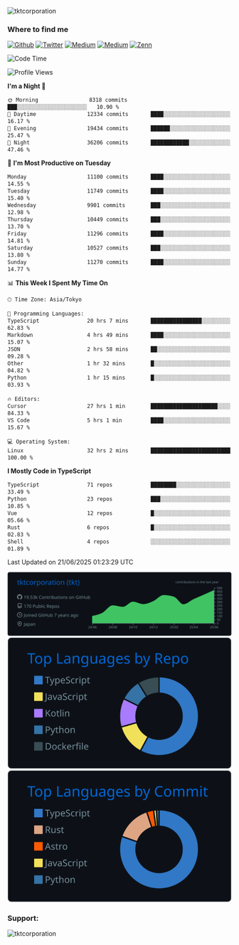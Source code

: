 <p align="left"> <img src="https://komarev.com/ghpvc/?username=tktcorporation&label=Profile%20views&color=0e75b6&style=flat" alt="tktcorporation" /> </p>

<h3>Where to find me</h3>
<p>
<a href="https://github.com/tktcorporation" target="_blank"><img alt="Github" src="https://img.shields.io/badge/GitHub-%2312100E.svg?&style=for-the-badge&logo=Github&logoColor=white" /></a>
<a href="https://twitter.com/tktcorporation" target="_blank"><img alt="Twitter" src="https://img.shields.io/badge/twitter-%231DA1F2.svg?&style=for-the-badge&logo=twitter&logoColor=white" /></a>
<a href="https://www.linkedin.com/in/tktcorporation" target="_blank"><img alt="Medium" src="https://img.shields.io/badge/linkdin-0a66c2.svg?&style=for-the-badge&logo=linkedin&logoColor=white" /></a>
<a href="https://qiita.com/tktcorporation" target="_blank"><img alt="Medium" src="https://img.shields.io/badge/qiita-55C500.svg?&style=for-the-badge&logo=qiita&logoColor=white" /></a>
<a href="https://zenn.dev/tktcorporation" target="_blank"><img alt="Zenn" src="https://img.shields.io/badge/Zenn-3EA8FF.svg?&style=for-the-badge&logo=Zenn&logoColor=white" /></a>
</p>
  
<!--START_SECTION:waka-->
![Code Time](http://img.shields.io/badge/Code%20Time-2%2C479%20hrs%2026%20mins-blue)

![Profile Views](http://img.shields.io/badge/Profile%20Views-1-blue)

**I'm a Night 🦉** 

```text
🌞 Morning                8318 commits        ███░░░░░░░░░░░░░░░░░░░░░░   10.90 % 
🌆 Daytime                12334 commits       ████░░░░░░░░░░░░░░░░░░░░░   16.17 % 
🌃 Evening                19434 commits       ██████░░░░░░░░░░░░░░░░░░░   25.47 % 
🌙 Night                  36206 commits       ████████████░░░░░░░░░░░░░   47.46 % 
```
📅 **I'm Most Productive on Tuesday** 

```text
Monday                   11100 commits       ████░░░░░░░░░░░░░░░░░░░░░   14.55 % 
Tuesday                  11749 commits       ████░░░░░░░░░░░░░░░░░░░░░   15.40 % 
Wednesday                9901 commits        ███░░░░░░░░░░░░░░░░░░░░░░   12.98 % 
Thursday                 10449 commits       ███░░░░░░░░░░░░░░░░░░░░░░   13.70 % 
Friday                   11296 commits       ████░░░░░░░░░░░░░░░░░░░░░   14.81 % 
Saturday                 10527 commits       ███░░░░░░░░░░░░░░░░░░░░░░   13.80 % 
Sunday                   11270 commits       ████░░░░░░░░░░░░░░░░░░░░░   14.77 % 
```


📊 **This Week I Spent My Time On** 

```text
🕑︎ Time Zone: Asia/Tokyo

💬 Programming Languages: 
TypeScript               20 hrs 7 mins       ████████████████░░░░░░░░░   62.83 % 
Markdown                 4 hrs 49 mins       ████░░░░░░░░░░░░░░░░░░░░░   15.07 % 
JSON                     2 hrs 58 mins       ██░░░░░░░░░░░░░░░░░░░░░░░   09.28 % 
Other                    1 hr 32 mins        █░░░░░░░░░░░░░░░░░░░░░░░░   04.82 % 
Python                   1 hr 15 mins        █░░░░░░░░░░░░░░░░░░░░░░░░   03.93 % 

🔥 Editors: 
Cursor                   27 hrs 1 min        █████████████████████░░░░   84.33 % 
VS Code                  5 hrs 1 min         ████░░░░░░░░░░░░░░░░░░░░░   15.67 % 

💻 Operating System: 
Linux                    32 hrs 2 mins       █████████████████████████   100.00 % 
```

**I Mostly Code in TypeScript** 

```text
TypeScript               71 repos            ████████░░░░░░░░░░░░░░░░░   33.49 % 
Python                   23 repos            ███░░░░░░░░░░░░░░░░░░░░░░   10.85 % 
Vue                      12 repos            █░░░░░░░░░░░░░░░░░░░░░░░░   05.66 % 
Rust                     6 repos             █░░░░░░░░░░░░░░░░░░░░░░░░   02.83 % 
Shell                    4 repos             ░░░░░░░░░░░░░░░░░░░░░░░░░   01.89 % 
```




 Last Updated on 21/06/2025 01:23:29 UTC
<!--END_SECTION:waka-->

[![](https://raw.githubusercontent.com/tktcorporation/tktcorporation/master/profile-summary-card-output/github_dark/0-profile-details.svg)](https://github.com/vn7n24fzkq/github-profile-summary-cards)
[![](https://raw.githubusercontent.com/tktcorporation/tktcorporation/master/profile-summary-card-output/github_dark/1-repos-per-language.svg)](https://github.com/vn7n24fzkq/github-profile-summary-cards) [![](https://raw.githubusercontent.com/tktcorporation/tktcorporation/master/profile-summary-card-output/github_dark/2-most-commit-language.svg)](https://github.com/vn7n24fzkq/github-profile-summary-cards)

<h3 align="left">Support:</h3>
<p><a href="https://www.buymeacoffee.com/tktcorporation"> <img align="left" src="https://cdn.buymeacoffee.com/buttons/v2/default-yellow.png" height="50" width="210" alt="tktcorporation" /></a></p><br><br>
